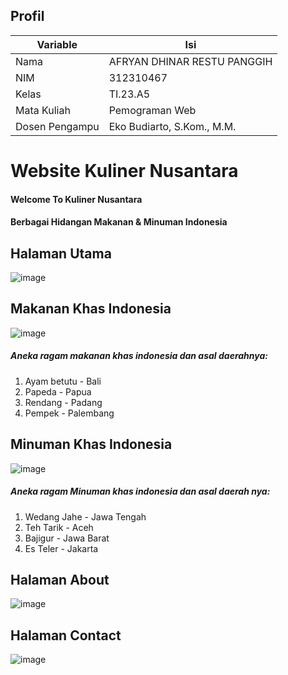 ## Profil
| Variable | Isi |
| -------- | --- |
| Nama | AFRYAN DHINAR RESTU PANGGIH |
| NIM | 312310467    |
| Kelas | TI.23.A5 |
| Mata Kuliah | Pemograman Web |
| Dosen Pengampu |Eko Budiarto, S.Kom., M.M.|


# Website Kuliner Nusantara

#### Welcome To Kuliner Nusantara
#### Berbagai Hidangan Makanan & Minuman Indonesia

## Halaman Utama
![image](https://github.com/user-attachments/assets/69e7bd9b-c579-4cc5-86c9-7872d6873144)

## Makanan Khas Indonesia
![image](https://github.com/user-attachments/assets/e51a853a-0861-4a1d-a0e5-7ef22d468c66)
##### Aneka ragam makanan khas indonesia dan asal daerahnya:
1. Ayam betutu - Bali
2. Papeda - Papua
3. Rendang - Padang
4. Pempek - Palembang
   
## Minuman Khas Indonesia
![image](https://github.com/user-attachments/assets/bf947a1c-bf2a-4c3c-a5f1-6759a8dd8259)
##### Aneka ragam Minuman khas indonesia dan asal daerah nya:
1. Wedang Jahe - Jawa Tengah
2. Teh Tarik - Aceh
3. Bajigur - Jawa Barat
4. Es Teler - Jakarta

## Halaman About
![image](https://github.com/user-attachments/assets/e172fef8-14db-4906-829e-6fd602e882c8)

## Halaman Contact
![image](https://github.com/user-attachments/assets/07234a4f-bae8-4d2e-8204-2214087d39d4)
